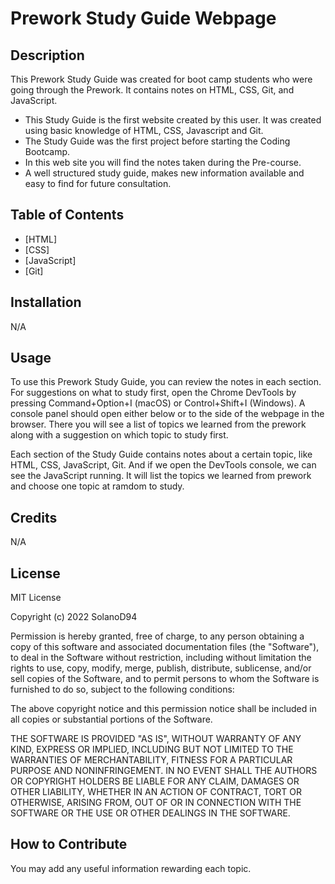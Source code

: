 # Prework Study Guide Webpage

## Description

This Prework Study Guide was created for boot camp students who were going through the Prework. It contains notes on HTML, CSS, Git, and JavaScript.

- This Study Guide is the first website created by this user. It was created using basic knowledge of HTML, CSS, Javascript and Git.
- The Study Guide was the first project before starting the Coding Bootcamp.
- In this web site you will find the notes taken during the Pre-course.
- A well structured study guide, makes new information available and easy to find for future consultation.

## Table of Contents
- [HTML]
- [CSS]
- [JavaScript]
- [Git]

## Installation

N/A

## Usage

To use this Prework Study Guide, you can review the notes in each section. For suggestions on what to study first, open the Chrome DevTools by pressing Command+Option+I (macOS) or Control+Shift+I (Windows). A console panel should open either below or to the side of the webpage in the browser. There you will see a list of topics we learned from the prework along with a suggestion on which topic to study first.

Each section of the Study Guide contains notes about a certain topic, like HTML, CSS, JavaScript, Git. And if we open the DevTools console, we can see the JavaScript running. It will list the topics we learned from prework and choose one topic at ramdom to study.

## Credits

N/A

## License

MIT License

Copyright (c) 2022 SolanoD94

Permission is hereby granted, free of charge, to any person obtaining a copy
of this software and associated documentation files (the "Software"), to deal
in the Software without restriction, including without limitation the rights
to use, copy, modify, merge, publish, distribute, sublicense, and/or sell
copies of the Software, and to permit persons to whom the Software is
furnished to do so, subject to the following conditions:

The above copyright notice and this permission notice shall be included in all
copies or substantial portions of the Software.

THE SOFTWARE IS PROVIDED "AS IS", WITHOUT WARRANTY OF ANY KIND, EXPRESS OR
IMPLIED, INCLUDING BUT NOT LIMITED TO THE WARRANTIES OF MERCHANTABILITY,
FITNESS FOR A PARTICULAR PURPOSE AND NONINFRINGEMENT. IN NO EVENT SHALL THE
AUTHORS OR COPYRIGHT HOLDERS BE LIABLE FOR ANY CLAIM, DAMAGES OR OTHER
LIABILITY, WHETHER IN AN ACTION OF CONTRACT, TORT OR OTHERWISE, ARISING FROM,
OUT OF OR IN CONNECTION WITH THE SOFTWARE OR THE USE OR OTHER DEALINGS IN THE
SOFTWARE.


## How to Contribute

You may add any useful information rewarding each topic.